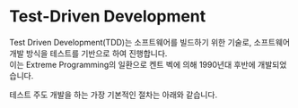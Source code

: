 # Test-Driven Development

Test Driven Development(TDD)는 소프트웨어를 빌드하기 위한 기술로, 소프트웨어 개발 방식을 테스트를 기반으로 하여 진행합니다.  
이는 Extreme Programming의 일환으로 켄트 벡에 의해 1990년대 후반에 개발되었습니다.  

테스트 주도 개발을 하는 가장 기본적인 절차는 아래와 같습니다.  

## 
